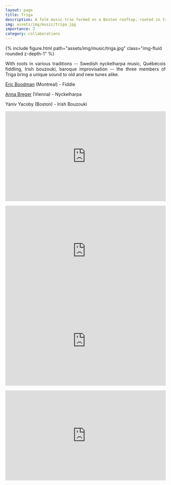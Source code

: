 ```yaml
---
layout: page
title: Triga
description: A folk music trio formed on a Boston rooftop, rooted in traditions from Austria to Sweden to Quebec.
img: assets/img/music/triga.jpg
importance: 2
category: collaborations
---
```


<div class="row">
    <div class="col-sm mt-3 mt-md-0">
        {% include figure.html path="assets/img/music/triga.jpg" class="img-fluid rounded z-depth-1" %}
    </div>
    <div class="col-sm mt-3 mt-md-0">
    	<p style="text-align: justify;">
		With roots in various traditions -- Swedish nyckelharpa music, Québécois fiddling, Irish bouzouki, baroque improvisation -- the three members of Triga bring a unique sound to old and new tunes alike.
	</p>
	<p>
		<a href="http://www.ericboodman.com" target="_blank" rel="noopener noreferrer">Eric Boodman</a> (Montreal) - Fiddle
	</p>
	<p>
		<a href="http://www.annabreger.com" target="_blank" rel="noopener noreferrer">Anna Breger</a> (Vienna) - Nyckelharpa
	</p>
	<p>
		Yaniv Yacoby (Boston) - Irish Bouzouki
	</p>
    </div>
</div>

<p></p>

<div class="row">
    <div class="col-sm mt-3 mt-md-0">
    	 <div style="position:relative;height:0px;padding-bottom:56%;margin:0px auto;">
	      <iframe style="position:absolute;top:0px;left:0px;width:100%;height:100%;" width="640" height="360" src="https://www.youtube.com/embed/lnge056jI5s?rel=0&amp;color=white" frameborder="0" allowfullscreen=""></iframe>
	 </div>
    </div>
</div>

<p></p>

<div class="row">
    <div class="col-sm mt-3 mt-md-0">
    	 <div style="position:relative;height:0px;padding-bottom:56%;margin:0px auto;">
	      <iframe style="position:absolute;top:0px;left:0px;width:100%;height:100%;" width="1280" height="720" src="https://www.youtube.com/embed/IaWIRn4EHug?rel=0&amp;color=white" frameborder="0" allowfullscreen=""></iframe>
	 </div>
    </div>
    <div class="col-sm mt-3 mt-md-0">
    	 <div style="position:relative;height:0px;padding-bottom:56%;margin:0px auto;">
	      <iframe style="position:absolute;top:0px;left:0px;width:100%;height:100%;" width="640" height="360" src="https://www.youtube.com/embed/UVvEqkboHXk?rel=0&amp;color=white" frameborder="0" allowfullscreen=""></iframe>
	 </div>
    </div>
</div>

<p></p>

<div class="row">
    <div class="col-sm mt-3 mt-md-0">
    	 <div style="position:relative;height:0px;padding-bottom:56%;margin:0px auto;">
	      <iframe style="position:absolute;top:0px;left:0px;width:100%;height:100%;" width="640" height="360" src="https://www.youtube.com/embed/GGRJCdv2FDA?rel=0&amp;color=white" frameborder="0" allowfullscreen=""></iframe>
	 </div>
    </div>
</div>
